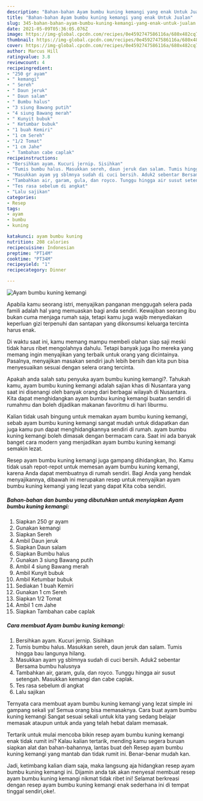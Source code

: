 ```yaml
---
description: "Bahan-bahan Ayam bumbu kuning kemangi yang enak Untuk Jualan"
title: "Bahan-bahan Ayam bumbu kuning kemangi yang enak Untuk Jualan"
slug: 345-bahan-bahan-ayam-bumbu-kuning-kemangi-yang-enak-untuk-jualan
date: 2021-05-09T05:36:05.076Z
image: https://img-global.cpcdn.com/recipes/0e4592747586116a/680x482cq70/ayam-bumbu-kuning-kemangi-foto-resep-utama.jpg
thumbnail: https://img-global.cpcdn.com/recipes/0e4592747586116a/680x482cq70/ayam-bumbu-kuning-kemangi-foto-resep-utama.jpg
cover: https://img-global.cpcdn.com/recipes/0e4592747586116a/680x482cq70/ayam-bumbu-kuning-kemangi-foto-resep-utama.jpg
author: Marcus Hill
ratingvalue: 3.8
reviewcount: 4
recipeingredient:
- "250 gr ayam"
- " kemangi"
- " Sereh"
- " Daun jeruk"
- " Daun salam"
- " Bumbu halus"
- "3 siung Bawang putih"
- "4 siung Bawang merah"
- " Kunyit bubuk"
- " Ketumbar bubuk"
- "1 buah Kemiri"
- "1 cm Sereh"
- "1/2 Tomat"
- "1 cm Jahe"
- " Tambahan cabe caplak"
recipeinstructions:
- "Bersihkan ayam. Kucuri jernip. Sisihkan"
- "Tumis bumbu halus. Masukkan sereh, daun jeruk dan salam. Tumis hingga bau langunya hilang."
- "Masukkan ayam yg sblmnya sudah di cuci bersih. Aduk2 sebentar Bersama bumbu halusnya"
- "Tambahkan air, garam, gula, dan royco. Tunggu hingga air susut setengah. Masukkan kemangi dan cabe caplak."
- "Tes rasa sebelum di angkat"
- "Lalu sajikan"
categories:
- Resep
tags:
- ayam
- bumbu
- kuning

katakunci: ayam bumbu kuning 
nutrition: 208 calories
recipecuisine: Indonesian
preptime: "PT14M"
cooktime: "PT34M"
recipeyield: "1"
recipecategory: Dinner

---
```



![Ayam bumbu kuning kemangi](https://img-global.cpcdn.com/recipes/0e4592747586116a/680x482cq70/ayam-bumbu-kuning-kemangi-foto-resep-utama.jpg)

Apabila kamu seorang istri, menyajikan panganan menggugah selera pada famili adalah hal yang memuaskan bagi anda sendiri. Kewajiban seorang ibu bukan cuma menjaga rumah saja, tetapi kamu juga wajib menyediakan keperluan gizi terpenuhi dan santapan yang dikonsumsi keluarga tercinta harus enak.

Di waktu  saat ini, kamu memang mampu membeli olahan siap saji meski tidak harus ribet mengolahnya dahulu. Tetapi banyak juga lho mereka yang memang ingin menyajikan yang terbaik untuk orang yang dicintainya. Pasalnya, menyajikan masakan sendiri jauh lebih bersih dan kita pun bisa menyesuaikan sesuai dengan selera orang tercinta. 



Apakah anda salah satu penyuka ayam bumbu kuning kemangi?. Tahukah kamu, ayam bumbu kuning kemangi adalah sajian khas di Nusantara yang saat ini disenangi oleh banyak orang dari berbagai wilayah di Nusantara. Kita dapat menghidangkan ayam bumbu kuning kemangi buatan sendiri di rumahmu dan boleh dijadikan makanan favoritmu di hari liburmu.

Kalian tidak usah bingung untuk memakan ayam bumbu kuning kemangi, sebab ayam bumbu kuning kemangi sangat mudah untuk didapatkan dan juga kamu pun dapat menghidangkannya sendiri di rumah. ayam bumbu kuning kemangi boleh dimasak dengan bermacam cara. Saat ini ada banyak banget cara modern yang menjadikan ayam bumbu kuning kemangi semakin lezat.

Resep ayam bumbu kuning kemangi juga gampang dihidangkan, lho. Kamu tidak usah repot-repot untuk memesan ayam bumbu kuning kemangi, karena Anda dapat membuatnya di rumah sendiri. Bagi Anda yang hendak menyajikannya, dibawah ini merupakan resep untuk menyajikan ayam bumbu kuning kemangi yang lezat yang dapat Kita coba sendiri.

<!--inarticleads1-->

##### Bahan-bahan dan bumbu yang dibutuhkan untuk menyiapkan Ayam bumbu kuning kemangi:

1. Siapkan 250 gr ayam
1. Gunakan  kemangi
1. Siapkan  Sereh
1. Ambil  Daun jeruk
1. Siapkan  Daun salam
1. Siapkan  Bumbu halus
1. Gunakan 3 siung Bawang putih
1. Ambil 4 siung Bawang merah
1. Ambil  Kunyit bubuk
1. Ambil  Ketumbar bubuk
1. Sediakan 1 buah Kemiri
1. Gunakan 1 cm Sereh
1. Siapkan 1/2 Tomat
1. Ambil 1 cm Jahe
1. Siapkan  Tambahan cabe caplak




<!--inarticleads2-->

##### Cara membuat Ayam bumbu kuning kemangi:

1. Bersihkan ayam. Kucuri jernip. Sisihkan
1. Tumis bumbu halus. Masukkan sereh, daun jeruk dan salam. Tumis hingga bau langunya hilang.
1. Masukkan ayam yg sblmnya sudah di cuci bersih. Aduk2 sebentar Bersama bumbu halusnya
1. Tambahkan air, garam, gula, dan royco. Tunggu hingga air susut setengah. Masukkan kemangi dan cabe caplak.
1. Tes rasa sebelum di angkat
1. Lalu sajikan




Ternyata cara membuat ayam bumbu kuning kemangi yang lezat simple ini gampang sekali ya! Semua orang bisa memasaknya. Cara buat ayam bumbu kuning kemangi Sangat sesuai sekali untuk kita yang sedang belajar memasak ataupun untuk anda yang telah hebat dalam memasak.

Tertarik untuk mulai mencoba bikin resep ayam bumbu kuning kemangi enak tidak rumit ini? Kalau kalian tertarik, mending kamu segera buruan siapkan alat dan bahan-bahannya, lantas buat deh Resep ayam bumbu kuning kemangi yang mantab dan tidak rumit ini. Benar-benar mudah kan. 

Jadi, ketimbang kalian diam saja, maka langsung aja hidangkan resep ayam bumbu kuning kemangi ini. Dijamin anda tak akan menyesal membuat resep ayam bumbu kuning kemangi nikmat tidak ribet ini! Selamat berkreasi dengan resep ayam bumbu kuning kemangi enak sederhana ini di tempat tinggal sendiri,oke!.

